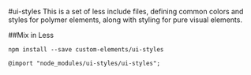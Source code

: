 #ui-styles
This is a set of less include files, defining common colors and styles for
polymer elements, along with styling for pure visual elements.

##Mix in Less

```shell
npm install --save custom-elements/ui-styles
```

```less
@import "node_modules/ui-styles/ui-styles";
```
